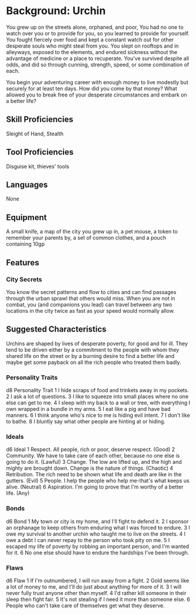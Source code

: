# Background: Urchin

You grew up on the streets alone, orphaned, and poor, You had no one to watch over you or to provide for you, so you learned to provide for yourself. You fought fiercely over food and kept a constant watch out for other desperate souls who might steal from you. You slept on rooftops and in alleyways, exposed to the elements, and endured sickness without the advantage of medicine or a place to recuperate. You've survived despite all odds, and did so through cunning, strength, speed, or some combination of each.

You begin your adventuring career with enough money to live modestly but securely for at least ten days. How did you come by that money? What allowed you to break free of your desperate circumstances and embark on a better life?

## Skill Proficiencies
Sleight of Hand, Stealth

## Tool Proficiencies
Disguise kit, thieves' tools

## Languages
None

## Equipment
A small knife, a map of the city you grew up in, a pet mouse, a token to remember your parents by, a set of common clothes, and a pouch containing 10gp

## Features
### City Secrets
You know the secret patterns and flow to cities and can find passages through the urban sprawl that others would miss. When you are not in combat, you (and companions you lead) can travel between any two locations in the city twice as fast as your speed would normally allow.

## Suggested Characteristics
Urchins are shaped by lives of desperate poverty, for good and for ill. They tend to be driven either by a commitment to the people with whom they shared life on the street or by a burning desire to find a better life and maybe get some payback on all the rich people who treated them badly.

### Personality Traits
d8	Personality Trait
1	I hide scraps of food and trinkets away in my pockets.
2	I ask a lot of questions.
3	I like to squeeze into small places where no one else can get to me.
4	I sleep with my back to a wall or tree, with everything I own wrapped in a bundle in my arms.
5	I eat like a pig and have bad manners.
6	I think anyone who's nice to me is hiding evil intent.
7	I don't like to bathe.
8	I bluntly say what other people are hinting at or hiding.

### Ideals
d6	Ideal
1	Respect. All people, rich or poor, deserve respect. (Good)
2	Community. We have to take care of each other, because no one else is going to do it. (Lawful)
3	Change. The low are lifted up, and the high and mighty are brought down. Change is the nature of things. (Chaotic)
4	Retribution. The rich need to be shown what life and death are like in the gutters. (Evil)
5	People. I help the people who help me-that's what keeps us alive. (Neutral)
6	Aspiration. I'm going to prove that I'm worthy of a better life. (Any)

### Bonds
d6	Bond
1	My town or city is my home, and I'll fight to defend it.
2	I sponsor an orphanage to keep others from enduring what I was forced to endure.
3	I owe my survival to another urchin who taught me to live on the streets.
4	I owe a debt I can never repay to the person who took pity on me.
5	I escaped my life of poverty by robbing an important person, and I'm wanted for it.
6	No one else should have to endure the hardships I've been through.

### Flaws
d6	Flaw
1	If I'm outnumbered, I will run away from a fight.
2	Gold seems like a lot of money to me, and I'll do just about anything for more of it.
3	I will never fully trust anyone other than myself.
4	I'd rather kill someone in their sleep then fight fair.
5	It's not stealing if I need it more than someone else.
6	People who can't take care of themselves get what they deserve.
